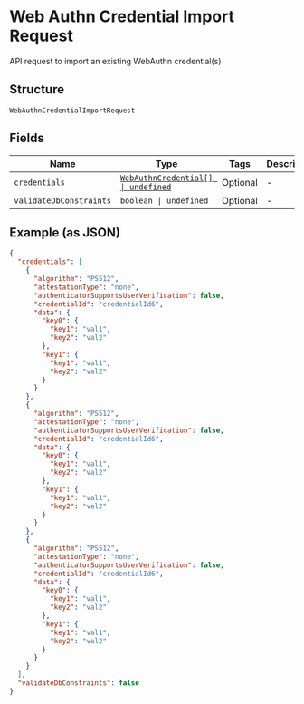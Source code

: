 
# Web Authn Credential Import Request

API request to import an existing WebAuthn credential(s)

## Structure

`WebAuthnCredentialImportRequest`

## Fields

| Name | Type | Tags | Description |
|  --- | --- | --- | --- |
| `credentials` | [`WebAuthnCredential[] \| undefined`](../../doc/models/web-authn-credential.md) | Optional | - |
| `validateDbConstraints` | `boolean \| undefined` | Optional | - |

## Example (as JSON)

```json
{
  "credentials": [
    {
      "algorithm": "PS512",
      "attestationType": "none",
      "authenticatorSupportsUserVerification": false,
      "credentialId": "credentialId6",
      "data": {
        "key0": {
          "key1": "val1",
          "key2": "val2"
        },
        "key1": {
          "key1": "val1",
          "key2": "val2"
        }
      }
    },
    {
      "algorithm": "PS512",
      "attestationType": "none",
      "authenticatorSupportsUserVerification": false,
      "credentialId": "credentialId6",
      "data": {
        "key0": {
          "key1": "val1",
          "key2": "val2"
        },
        "key1": {
          "key1": "val1",
          "key2": "val2"
        }
      }
    },
    {
      "algorithm": "PS512",
      "attestationType": "none",
      "authenticatorSupportsUserVerification": false,
      "credentialId": "credentialId6",
      "data": {
        "key0": {
          "key1": "val1",
          "key2": "val2"
        },
        "key1": {
          "key1": "val1",
          "key2": "val2"
        }
      }
    }
  ],
  "validateDbConstraints": false
}
```

